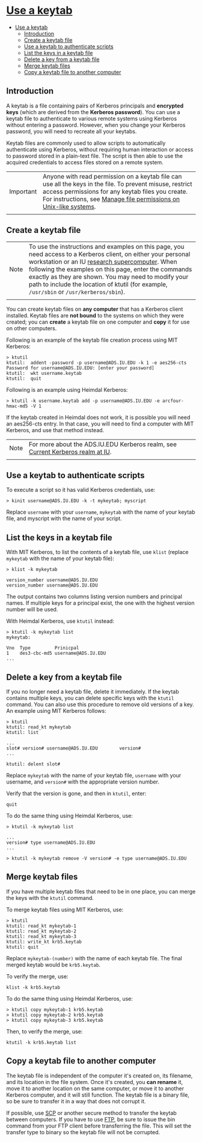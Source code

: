 # [Use a keytab](https://kb.iu.edu/d/aumh)

- [Use a keytab](#use-a-keytab)
  - [Introduction](#introduction)
  - [Create a keytab file](#create-a-keytab-file)
  - [Use a keytab to authenticate scripts](#use-a-keytab-to-authenticate-scripts)
  - [List the keys in a keytab file](#list-the-keys-in-a-keytab-file)
  - [Delete a key from a keytab file](#delete-a-key-from-a-keytab-file)
  - [Merge keytab files](#merge-keytab-files)
  - [Copy a keytab file to another computer](#copy-a-keytab-file-to-another-computer)

## Introduction

A keytab is a file containing pairs of Kerberos principals and **encrypted keys** (which are derived from the **Kerberos password**). You can use a keytab file to authenticate to various remote systems using Kerberos without entering a password. However, when you change your Kerberos password, you will need to recreate all your keytabs.

Keytab files are commonly used to allow scripts to automatically authenticate using Kerberos, without requiring human interaction or access to password stored in a plain-text file. The script is then able to use the acquired credentials to access files stored on a remote system.

|||
|-|-|
Important|Anyone with read permission on a keytab file can use all the keys in the file. To prevent misuse, restrict access permissions for any keytab files you create. For instructions, see [Manage file permissions on Unix-like systems](https://kb.iu.edu/d/abdb).
|||

## Create a keytab file

|||
|-|-|
Note|To use the instructions and examples on this page, you need access to a Kerberos client, on either your personal workstation or an IU [research supercomputer](https://kb.iu.edu/d/alde). When following the examples on this page, enter the commands exactly as they are shown. You may need to modify your path to include the location of ktutil (for example, `/usr/sbin` or `/usr/kerberos/sbin`).
|||

You can create keytab files on **any computer** that has a Kerberos client installed. Keytab files are **not bound** to the systems on which they were created; you can **create** a keytab file on one computer and **copy** it for use on other computers.

Following is an example of the keytab file creation process using MIT Kerberos:

    > ktutil
    ktutil:  addent -password -p username@ADS.IU.EDU -k 1 -e aes256-cts
    Password for username@ADS.IU.EDU: [enter your password]
    ktutil:  wkt username.keytab
    ktutil:  quit

Following is an example using Heimdal Kerberos:

    > ktutil -k username.keytab add -p username@ADS.IU.EDU -e arcfour-hmac-md5 -V 1

If the keytab created in Heimdal does not work, it is possible you will need an aes256-cts entry. In that case, you will need to find a computer with MIT Kerberos, and use that method instead.

|||
|-|-|
Note|For more about the ADS.IU.EDU Kerberos realm, see [Current Kerberos realm at IU](https://kb.iu.edu/d/alje).
|||

## Use a keytab to authenticate scripts

To execute a script so it has valid Kerberos credentials, use:

    > kinit username@ADS.IU.EDU -k -t mykeytab; myscript

Replace `username` with your `username`, `mykeytab` with the name of your keytab file, and myscript with the name of your script.

## List the keys in a keytab file

With MIT Kerberos, to list the contents of a keytab file, use `klist` (replace `mykeytab` with the name of your keytab file):

    > klist -k mykeytab

    version_number username@ADS.IU.EDU
    version_number username@ADS.IU.EDU

The output contains two columns listing version numbers and principal names. If multiple keys for a principal exist, the one with the highest version number will be used.

With Heimdal Kerberos, use `ktutil` instead:

    > ktutil -k mykeytab list
    mykeytab:

    Vno  Type         Prinicpal
    1    des3-cbc-md5 username@ADS.IU.EDU
    ...

## Delete a key from a keytab file

If you no longer need a keytab file, delete it immediately. If the keytab contains multiple keys, you can delete specific keys with the `ktutil` command. You can also use this procedure to remove old versions of a key. An example using MIT Kerberos follows:

    > ktutil
    ktutil: read_kt mykeytab
    ktutil: list

    ...
    slot# version# username@ADS.IU.EDU        version#
    ...

    ktutil: delent slot#

Replace `mykeytab` with the name of your keytab file, `username` with your username, and `version#` with the appropriate version number.

Verify that the version is gone, and then in `ktutil`, enter:

    quit

To do the same thing using Heimdal Kerberos, use:

    > ktutil -k mykeytab list

    ...
    version# type username@ADS.IU.EDU
    ...

    > ktutil -k mykeytab remove -V version# -e type username@ADS.IU.EDU

## Merge keytab files

If you have multiple keytab files that need to be in one place, you can merge the keys with the `ktutil` command.

To merge keytab files using MIT Kerberos, use:

    > ktutil
    ktutil: read_kt mykeytab-1
    ktutil: read_kt mykeytab-2
    ktutil: read_kt mykeytab-3
    ktutil: write_kt krb5.keytab
    ktutil: quit

Replace `mykeytab-(number)` with the name of each keytab file. The final merged keytab would be `krb5.keytab`.

To verify the merge, use:

    klist -k krb5.keytab

To do the same thing using Heimdal Kerberos, use:

    > ktutil copy mykeytab-1 krb5.keytab
    > ktutil copy mykeytab-2 krb5.keytab
    > ktutil copy mykeytab-3 krb5.keytab

Then, to verify the merge, use:

    ktutil -k krb5.keytab list

## Copy a keytab file to another computer

The keytab file is independent of the computer it's created on, its filename, and its location in the file system. Once it's created, you **can rename** it, move it to another location on the same computer, or move it to another Kerberos computer, and it will still function. The keytab file is a binary file, so be sure to transfer it in a way that does not corrupt it.

If possible, use [SCP](https://kb.iu.edu/d/agye) or another secure method to transfer the keytab between computers. If you have to use [FTP](https://kb.iu.edu/d/aerg), be sure to issue the bin command from your FTP client before transferring the file. This will set the transfer type to binary so the keytab file will not be corrupted.
